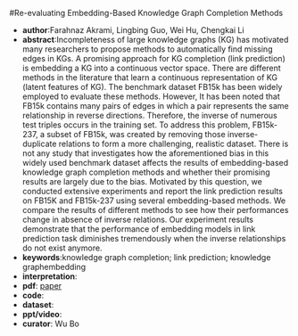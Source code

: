 #Re-evaluating Embedding-Based Knowledge Graph Completion Methods
- **author**:Farahnaz Akrami, Lingbing Guo, Wei Hu, Chengkai Li  
- **abstract**:Incompleteness of large knowledge graphs (KG) has motivated many researchers to propose methods to automatically find missing edges in KGs. A promising approach for KG completion (link prediction) is embedding a KG into a continuous vector space. There are different methods in the literature that learn a continuous representation of KG (latent features of KG). The benchmark dataset FB15k has been widely employed to evaluate these methods. However, It has been noted that FB15k contains many pairs of edges in which a pair represents the same relationship in reverse directions. Therefore, the inverse of numerous test triples occurs in the training set. To address this problem, FB15k-237, a subset of FB15k, was created by removing those inverse-duplicate relations to form a more challenging, realistic dataset. There is not any study that investigates how the aforementioned bias in this widely used benchmark dataset affects the results of embedding-based knowledge graph completion methods and whether their promising results are largely due to the bias. Motivated by this question, we conducted extensive experiments and report the link prediction results on FB15K and FB15k-237 using several embedding-based methods. We compare the results of different methods to see how their performances change in absence of inverse relations. Our experiment results demonstrate that the performance of embedding models in link prediction task diminishes tremendously when the inverse relationships do not exist anymore.
- **keywords**:knowledge graph completion; link prediction; knowledge graphembedding
- **interpretation**:
- **pdf**: [paper](https://dl.acm.org/doi/pdf/10.1145/3269206.3269266)
- **code**: 
- **dataset**: 
- **ppt/video**:
- **curator**: Wu Bo